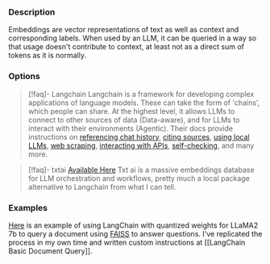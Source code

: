 ### Description
Embeddings are vector representations of text as well as context and corresponding labels. When used by an LLM, it can be queried in a way so that usage doesn't contribute to context, at least not as a direct sum of tokens as it is normally.


### Options

> [!faq]- Langchain
> Langchain is a framework for developing complex applications of language models. These can take the form of 'chains', which people can share. At the highest level, it allows LLMs to connect to other sources of data (Data-aware), and for LLMs to interact with their environments (Agentic).
> Their docs provide instructions on [referencing chat history](https://python.langchain.com/docs/use_cases/question_answering/how_to/chat_vector_db#return-source-documents), [citing sources](https://python.langchain.com/docs/use_cases/question_answering/how_to/qa_citations), [using local LLMs](https://python.langchain.com/docs/use_cases/question_answering/how_to/local_retrieval_qa), [web scraping](https://python.langchain.com/docs/use_cases/web_scraping/), [interacting with APIs](https://python.langchain.com/docs/use_cases/apis), [self-checking](https://python.langchain.com/docs/use_cases/more/self_check/), and many more.
>  

> [!faq]- txtai
> [Available Here](https://github.com/neuml/txtai)
> Txt ai is a massive embeddings database for LLM orchestration and workflows, pretty much a local package alternative to Langchain from what I can tell. 

### Examples
[Here](https://medium.com/@mayuresh.gawai/implementation-of-llama-v2-in-python-using-langchain-%EF%B8%8F-ebebe82e881b) is an example of using LangChain with quantized weights for LLaMA2 7b to query a document using [FAISS](https://github.com/facebookresearch/faiss) to answer questions. I've replicated the process in my own time and written custom instructions at [[LangChain Basic Document Query]].
